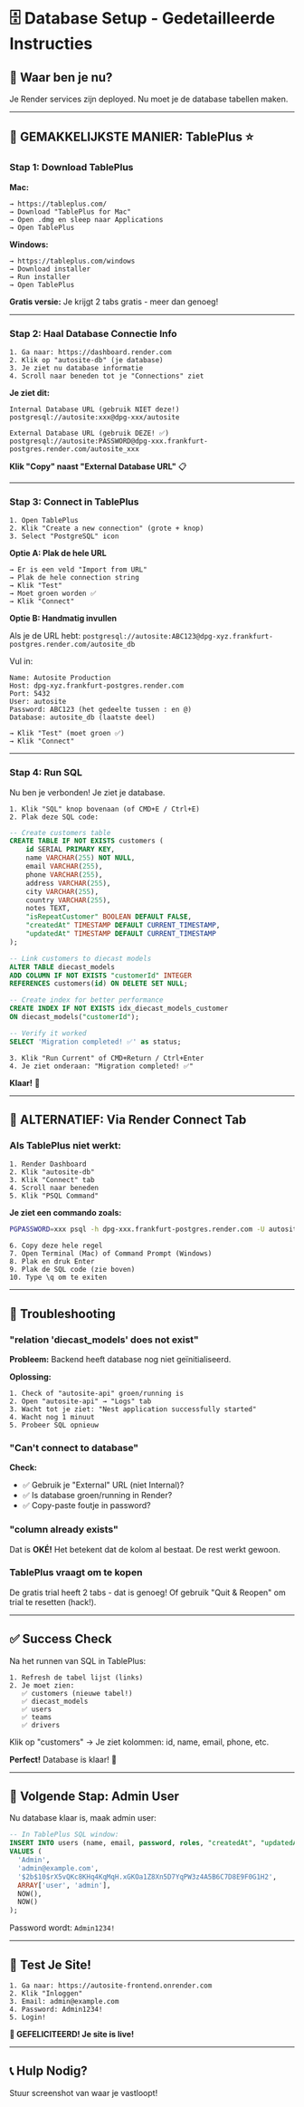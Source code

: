 # 🗄️ Database Setup - Gedetailleerde Instructies

## 📍 Waar ben je nu?

Je Render services zijn deployed. Nu moet je de database tabellen maken.

---

## 🎯 **GEMAKKELIJKSTE MANIER: TablePlus** ⭐

### **Stap 1: Download TablePlus**

**Mac:**
```
→ https://tableplus.com/
→ Download "TablePlus for Mac"
→ Open .dmg en sleep naar Applications
→ Open TablePlus
```

**Windows:**
```
→ https://tableplus.com/windows
→ Download installer
→ Run installer
→ Open TablePlus
```

**Gratis versie:** Je krijgt 2 tabs gratis - meer dan genoeg!

---

### **Stap 2: Haal Database Connectie Info**

```
1. Ga naar: https://dashboard.render.com
2. Klik op "autosite-db" (je database)
3. Je ziet nu database informatie
4. Scroll naar beneden tot je "Connections" ziet
```

**Je ziet dit:**

```
Internal Database URL (gebruik NIET deze!)
postgresql://autosite:xxx@dpg-xxx/autosite

External Database URL (gebruik DEZE! ✅)
postgresql://autosite:PASSWORD@dpg-xxx.frankfurt-postgres.render.com/autosite_xxx
```

**Klik "Copy" naast "External Database URL"** 📋

---

### **Stap 3: Connect in TablePlus**

```
1. Open TablePlus
2. Klik "Create a new connection" (grote + knop)
3. Select "PostgreSQL" icon
```

**Optie A: Plak de hele URL**
```
→ Er is een veld "Import from URL"
→ Plak de hele connection string
→ Klik "Test"
→ Moet groen worden ✅
→ Klik "Connect"
```

**Optie B: Handmatig invullen**

Als je de URL hebt: `postgresql://autosite:ABC123@dpg-xyz.frankfurt-postgres.render.com/autosite_db`

Vul in:
```
Name: Autosite Production
Host: dpg-xyz.frankfurt-postgres.render.com
Port: 5432
User: autosite
Password: ABC123 (het gedeelte tussen : en @)
Database: autosite_db (laatste deel)
```

```
→ Klik "Test" (moet groen ✅)
→ Klik "Connect"
```

---

### **Stap 4: Run SQL**

Nu ben je verbonden! Je ziet je database.

```
1. Klik "SQL" knop bovenaan (of CMD+E / Ctrl+E)
2. Plak deze SQL code:
```

```sql
-- Create customers table
CREATE TABLE IF NOT EXISTS customers (
    id SERIAL PRIMARY KEY,
    name VARCHAR(255) NOT NULL,
    email VARCHAR(255),
    phone VARCHAR(255),
    address VARCHAR(255),
    city VARCHAR(255),
    country VARCHAR(255),
    notes TEXT,
    "isRepeatCustomer" BOOLEAN DEFAULT FALSE,
    "createdAt" TIMESTAMP DEFAULT CURRENT_TIMESTAMP,
    "updatedAt" TIMESTAMP DEFAULT CURRENT_TIMESTAMP
);

-- Link customers to diecast models
ALTER TABLE diecast_models 
ADD COLUMN IF NOT EXISTS "customerId" INTEGER 
REFERENCES customers(id) ON DELETE SET NULL;

-- Create index for better performance
CREATE INDEX IF NOT EXISTS idx_diecast_models_customer 
ON diecast_models("customerId");

-- Verify it worked
SELECT 'Migration completed! ✅' as status;
```

```
3. Klik "Run Current" of CMD+Return / Ctrl+Enter
4. Je ziet onderaan: "Migration completed! ✅"
```

**Klaar!** 🎉

---

## 🔧 **ALTERNATIEF: Via Render Connect Tab**

### **Als TablePlus niet werkt:**

```
1. Render Dashboard
2. Klik "autosite-db"
3. Klik "Connect" tab
4. Scroll naar beneden
5. Klik "PSQL Command"
```

**Je ziet een commando zoals:**
```bash
PGPASSWORD=xxx psql -h dpg-xxx.frankfurt-postgres.render.com -U autosite autosite_db
```

```
6. Copy deze hele regel
7. Open Terminal (Mac) of Command Prompt (Windows)
8. Plak en druk Enter
9. Plak de SQL code (zie boven)
10. Type \q om te exiten
```

---

## 🐛 **Troubleshooting**

### **"relation 'diecast_models' does not exist"**

**Probleem:** Backend heeft database nog niet geïnitialiseerd.

**Oplossing:**
```
1. Check of "autosite-api" groen/running is
2. Open "autosite-api" → "Logs" tab
3. Wacht tot je ziet: "Nest application successfully started"
4. Wacht nog 1 minuut
5. Probeer SQL opnieuw
```

### **"Can't connect to database"**

**Check:**
- ✅ Gebruik je "External" URL (niet Internal)?
- ✅ Is database groen/running in Render?
- ✅ Copy-paste foutje in password?

### **"column already exists"**

Dat is **OKÉ!** Het betekent dat de kolom al bestaat. De rest werkt gewoon.

### **TablePlus vraagt om te kopen**

De gratis trial heeft 2 tabs - dat is genoeg! Of gebruik "Quit & Reopen" om trial te resetten (hack!).

---

## ✅ **Success Check**

Na het runnen van SQL in TablePlus:

```
1. Refresh de tabel lijst (links)
2. Je moet zien:
   ✅ customers (nieuwe tabel!)
   ✅ diecast_models
   ✅ users
   ✅ teams
   ✅ drivers
```

Klik op "customers" → Je ziet kolommen: id, name, email, phone, etc.

**Perfect!** Database is klaar! 🎉

---

## 🎯 **Volgende Stap: Admin User**

Nu database klaar is, maak admin user:

```sql
-- In TablePlus SQL window:
INSERT INTO users (name, email, password, roles, "createdAt", "updatedAt")
VALUES (
  'Admin',
  'admin@example.com',
  '$2b$10$rX5vQKc8KHq4KqMqH.xGKOa1Z8Xn5D7YqPW3z4A5B6C7D8E9F0G1H2',
  ARRAY['user', 'admin'],
  NOW(),
  NOW()
);
```

Password wordt: `Admin1234!`

---

## 🚀 **Test Je Site!**

```
1. Ga naar: https://autosite-frontend.onrender.com
2. Klik "Inloggen"
3. Email: admin@example.com
4. Password: Admin1234!
5. Login!
```

**🎉 GEFELICITEERD! Je site is live!**

---

## 📞 **Hulp Nodig?**

Stuur screenshot van waar je vastloopt!

